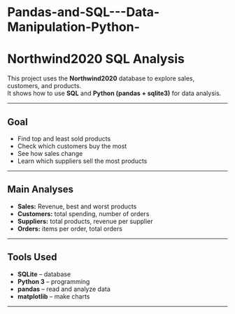 # Pandas-and-SQL---Data-Manipulation-Python-
#  Northwind2020 SQL Analysis

This project uses the **Northwind2020** database to explore sales, customers, and products.  
It shows how to use **SQL** and **Python (pandas + sqlite3)** for  data analysis.

---

##  Goal
- Find top and least sold products  
- Check which customers buy the most  
- See how sales change 
- Learn which suppliers sell the most products  

---

## Main Analyses
- **Sales:**  Revenue, best and worst products  
- **Customers:** total spending, number of orders  
- **Suppliers:** total products, revenue per supplier  
- **Orders:** items per order, total orders   

---

## Tools Used
- **SQLite** – database  
- **Python 3** – programming  
- **pandas** – read and analyze data  
- **matplotlib** – make charts  

---


